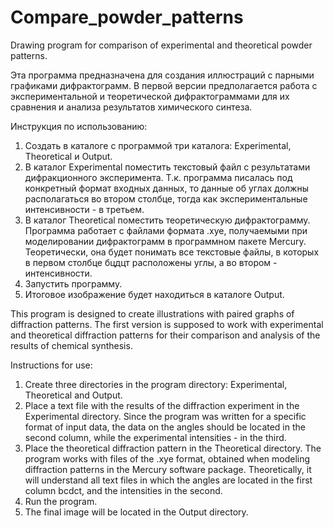 # Compare_powder_patterns
Drawing program for comparison of experimental and theoretical powder patterns. 

Эта программа предназначена для создания иллюстраций с парными графиками дифрактограмм.
В первой версии предполагается работа с экспериментальной и теоретической дифрактограммами для их сравнения и анализа результатов химического синтеза.

Инструкция по использованию:

1) Создать в каталоге с программой три каталога: Experimental, Theoretical и Output.
2) В каталог Experimental поместить текстовый файл с результатами дифракционного эксперимента. Т.к. программа писалась под конкретный формат входных данных, то данные об углах должны располагаться во втором столбце, тогда как экспериментальные интенсивности - в третьем.
3) В каталог Theoretical поместить теоретическую дифрактограмму. Программа работает с файлами формата .xye, получаемыми при моделировании дифрактограмм в программном пакете Mercury. Теоретически, она будет понимать все текстовые файлы, в которых в первом столбце бцдцт расположены углы, а во втором - интенсивности.
4) Запустить программу.
5) Итоговое изображение будет находиться в каталоге Output.


This program is designed to create illustrations with paired graphs of diffraction patterns.
The first version is supposed to work with experimental and theoretical diffraction patterns for their comparison and analysis of the results of chemical synthesis.

Instructions for use:

1) Create three directories in the program directory: Experimental, Theoretical and Output.
2) Place a text file with the results of the diffraction experiment in the Experimental directory. Since the program was written for a specific format of input data, the data on the angles should be located in the second column, while the experimental intensities - in the third.
3) Place the theoretical diffraction pattern in the Theoretical directory. The program works with files of the .xye format, obtained when modeling diffraction patterns in the Mercury software package. Theoretically, it will understand all text files in which the angles are located in the first column bcdct, and the intensities in the second.
4) Run the program.
5) The final image will be located in the Output directory.
